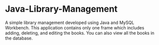 # Java-Library-Management
A simple library management developed using Java and MySQL Workbench. This application contains only one frame which includes adding, deleting, and editing the books. You can also view all the books in the database.
